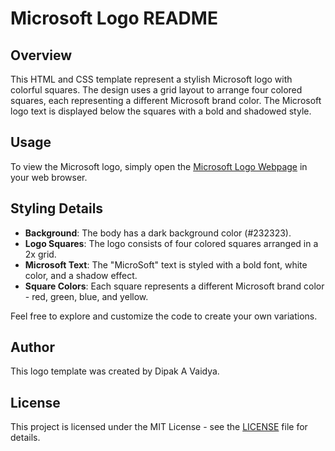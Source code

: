 # Microsoft Logo README

## Overview

This HTML and CSS template represent a stylish Microsoft logo with colorful squares. The design uses a grid layout to arrange four colored squares, each representing a different Microsoft brand color. The Microsoft logo text is displayed below the squares with a bold and shadowed style.

## Usage

To view the Microsoft logo, simply open the [Microsoft Logo Webpage](https://dipakavaidya.github.io/MicrosoftLogo/MicrosoftLogo/) in your web browser.


## Styling Details

- **Background**: The body has a dark background color (#232323).
- **Logo Squares**: The logo consists of four colored squares arranged in a 2x grid.
- **Microsoft Text**: The "MicroSoft" text is styled with a bold font, white color, and a shadow effect.
- **Square Colors**: Each square represents a different Microsoft brand color - red, green, blue, and yellow.

Feel free to explore and customize the code to create your own variations.

## Author

This logo template was created by Dipak  A Vaidya.

## License

This project is licensed under the MIT License - see the [LICENSE](LICENSE) file for details.

